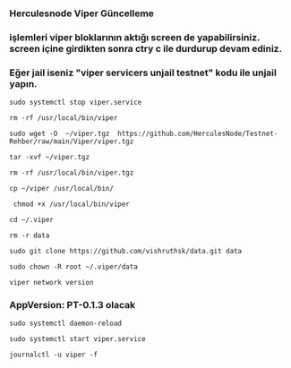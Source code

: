 ### Herculesnode Viper Güncelleme

### işlemleri viper bloklarının aktığı screen de yapabilirsiniz. screen içine girdikten sonra ctry c ile durdurup devam ediniz.
### Eğer jail iseniz "viper servicers unjail <operatorAddr> <fromAddr> testnet" kodu ile unjail yapın.



``` 
sudo systemctl stop viper.service
```

```
rm -rf /usr/local/bin/viper
```

```
sudo wget -O  ~/viper.tgz  https://github.com/HerculesNode/Testnet-Rehber/raw/main/Viper/viper.tgz
```

```
tar -xvf ~/viper.tgz
```

```
rm -rf /usr/local/bin/viper.tgz
```

```
cp ~/viper /usr/local/bin/
```

```
 chmod +x /usr/local/bin/viper
 ```

```
cd ~/.viper
```

```
rm -r data
```

```
sudo git clone https://github.com/vishruthsk/data.git data
```

```
sudo chown -R root ~/.viper/data
```

 
```
viper network version
 ```

### AppVersion: PT-0.1.3 olacak

```
sudo systemctl daemon-reload
```

```
sudo systemctl start viper.service
```

```
journalctl -u viper -f
```

